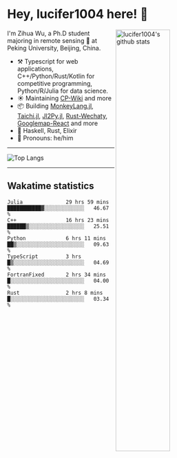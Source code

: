 # Hey, lucifer1004 here! :wave:

<img width="50%" align="right" alt="lucifer1004's github stats" src="https://github-readme-stats.vercel.app/api?username=lucifer1004&show_icons=true">

I'm Zihua Wu, a Ph.D student majoring in remote sensing :satellite: at Peking University, Beijing, China.

- :hammer_and_pick: Typescript for web applications, C++/Python/Rust/Kotlin for competitive programming, Python/R/Julia for data science.
- :sunny: Maintaining [CP-Wiki](https://cp-wiki.vercel.app) and more 
- :package: Building [MonkeyLang.jl](https://github.com/lucifer1004/MonkeyLang.jl), [Taichi.jl](https://github.com/lucifer1004/Taichi.jl), [Jl2Py.jl](https://github.com/lucifer1004/Jl2Py.jl), [Rust-Wechaty](https://github.com/wechaty/rust-wechaty), [Googlemap-React](https://github.com/googlemap-react/googlemap-react) and more
- :seedling: Haskell, Rust, Elixir
- :man: Pronouns: he/him

---

![Top Langs](https://github-readme-stats.vercel.app/api/top-langs/?username=lucifer1004&layout=compact)

---

## Wakatime statistics

<!--START_SECTION:waka-->

```text
Julia              29 hrs 59 mins  ███████████▓░░░░░░░░░░░░░   46.67 %
C++                16 hrs 23 mins  ██████▒░░░░░░░░░░░░░░░░░░   25.51 %
Python             6 hrs 11 mins   ██▒░░░░░░░░░░░░░░░░░░░░░░   09.63 %
TypeScript         3 hrs           █▒░░░░░░░░░░░░░░░░░░░░░░░   04.69 %
FortranFixed       2 hrs 34 mins   █░░░░░░░░░░░░░░░░░░░░░░░░   04.00 %
Rust               2 hrs 8 mins    █░░░░░░░░░░░░░░░░░░░░░░░░   03.34 %
```

<!--END_SECTION:waka-->
